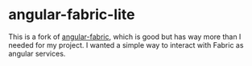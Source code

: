 angular-fabric-lite
==============

This is a fork of [angular-fabric](https://github.com/michaeljcalkins/angular-fabric), which is good but has way more than I needed for my project. I wanted a simple way to interact with Fabric as angular services.
